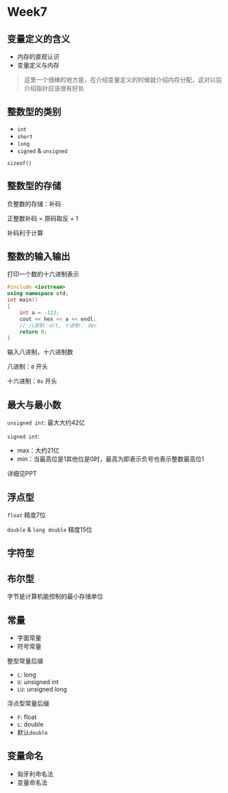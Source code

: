 # Week7

## 变量定义的含义

- 内存的直观认识
- 变量定义与内存

> 这里一个很棒的地方是，在介绍变量定义的时候就介绍内存分配，这对以后介绍指针应该很有好处

## 整数型的类别

- `int`
- `short`
- `long`
- `signed` & `unsigned`

`sizeof()`

## 整数型的存储

负整数的存储：补码

正整数补码 = 原码取反 + 1

补码利于计算

## 整数的输入输出

打印一个数的十六进制表示

```c++
#include <iostream>
using namespace std;
int main()
{
	int a = -123;
	cout << hex << a << endl;
	// 八进制：oct, 十进制： dec
  	return 0;
}
```

输入八进制，十六进制数

八进制：`0` 开头

十六进制：`0x` 开头

## 最大与最小数

`unsigned int`: 最大大约42亿

`signed int`: 

- max：大约21亿
- min：当最高位是1其他位是0时，最高为即表示负号也表示整数最高位1

详细见PPT

## 浮点型

`float` 精度7位

`double` & `long double` 精度15位

## 字符型

## 布尔型

字节是计算机能控制的最小存储单位

## 常量

- 字面常量
- 符号常量

整型常量后缀

- `L`: long
- `U`: unsigned int
- `LU`: unsigned long

浮点型常量后缀

- `F`: float
- `L`: double
- 默认`double`

## 变量命名

- 匈牙利命名法
- 变量命名法